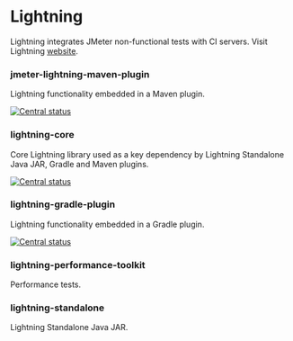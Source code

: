 # Lightning

Lightning integrates JMeter non-functional tests with CI servers. Visit Lightning [website](http://deliverymind.github.io/lightning/).

### jmeter-lightning-maven-plugin

Lightning functionality embedded in a Maven plugin.

[![Central status](https://maven-badges.herokuapp.com/maven-central/uk.co.deliverymind/jmeter-lightning-maven-plugin/badge.svg)](https://maven-badges.herokuapp.com/maven-central/uk.co.deliverymind/jmeter-lightning-maven-plugin)

### lightning-core

Core Lightning library used as a key dependency by Lightning Standalone Java JAR, Gradle and Maven plugins.

[![Central status](https://maven-badges.herokuapp.com/maven-central/uk.co.deliverymind/lightning-core/badge.svg)](https://maven-badges.herokuapp.com/maven-central/uk.co.deliverymind/lightning-core)

### lightning-gradle-plugin

Lightning functionality embedded in a Gradle plugin.

[![Central status](https://maven-badges.herokuapp.com/maven-central/uk.co.deliverymind/lightning-gradle-plugin/badge.svg)](https://maven-badges.herokuapp.com/maven-central/uk.co.deliverymind/lightning-gradle-plugin)

### lightning-performance-toolkit

Performance tests.

### lightning-standalone

Lightning Standalone Java JAR.
